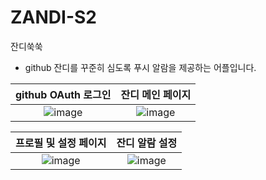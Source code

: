 # ZANDI-S2
잔디쑥쑥
- github 잔디를 꾸준히 심도록 푸시 알람을 제공하는 어플입니다.


|github OAuth 로그인|잔디 메인 페이지|
|:-:|:-:|
|![image](https://user-images.githubusercontent.com/43772472/158749689-4b5a326e-1972-4194-bc25-5bcd1627964e.png)|![image](https://user-images.githubusercontent.com/43772472/158749812-019c0cb7-d530-4296-827b-5cfa63f8176f.png)|

|프로필 및 설정 페이지|잔디 알람 설정|
|:-:|:-:|
|![image](https://user-images.githubusercontent.com/43772472/158749583-b26efcfa-6eab-43bf-8985-52ad3170e814.png)|![image](https://user-images.githubusercontent.com/43772472/158749740-2f7755f5-7647-4061-bf25-a1a55ea97a17.png)|
